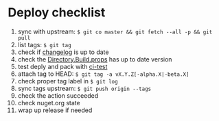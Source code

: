 Deploy checklist
================

 1. sync with upstream: `$ git co master && git fetch --all -p && git pull`
 2. list tags: `$ git tag`
 3. check if [changelog](CHANGELOG.md) is up to date
 4. check the [Directory.Build.props](Directory.Build.props) has up to date version
 5. test deply and pack with [ci-test](ci-test)
 6. attach tag to HEAD: `$ git tag -a vX.Y.Z[-alpha.X|-beta.X]`
 7. check proper tag label in `$ git log`
 8. sync tags upstream: `$ git push origin --tags`
 9. check the action succeeded
10. check nuget.org state
11. wrap up release if needed
